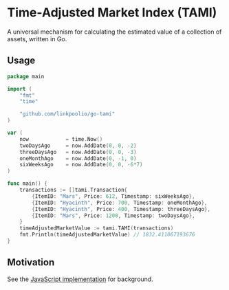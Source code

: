 # Time-Adjusted Market Index (TAMI)

A universal mechanism for calculating the estimated value of a collection of assets, written in Go. 

## Usage

```go
package main

import (
	"fmt"
	"time"

	"github.com/linkpoolio/go-tami"
)

var (
	now            = time.Now()
	twoDaysAgo     = now.AddDate(0, 0, -2)
	threeDaysAgo   = now.AddDate(0, 0, -3)
	oneMonthAgo    = now.AddDate(0, -1, 0)
	sixWeeksAgo    = now.AddDate(0, 0, -6*7)
)

func main() {
	transactions := []tami.Transaction{
		{ItemID: "Mars", Price: 612, Timestamp: sixWeeksAgo},
		{ItemID: "Hyacinth", Price: 700, Timestamp: oneMonthAgo},
		{ItemID: "Hyacinth", Price: 400, Timestamp: threeDaysAgo},
		{ItemID: "Mars", Price: 1200, Timestamp: twoDaysAgo},
	}
	timeAdjustedMarketValue := tami.TAMI(transactions)
	fmt.Println(timeAdjustedMarketValue) // 1832.411067193676
}

```

## Motivation

See the [JavaScript implementation](https://github.com/Mimicry-Protocol/TAMI) for background.